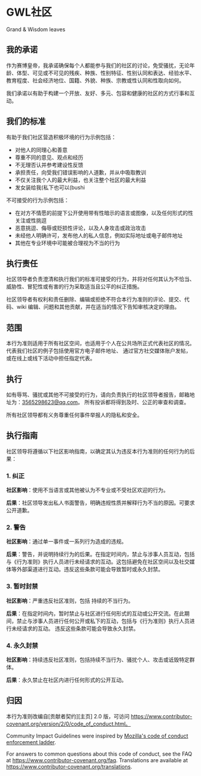 # GWL社区 
Grand & Wisdom leaves 

## 我的承诺

作为赛博皇帝，我承诺确保每个人都能参与我们的社区的讨论，免受骚扰，无论年龄、体型、可见或不可见的残疾、种族、性别特征、性别认同和表达、经验水平、教育程度、社会经济地位、国籍、外貌、种族、宗教或性认同和性取向如何。

我们承诺以有助于构建一个开放、友好、多元、包容和健康的社区的方式行事和互动。

## 我们的标准

有助于我们社区营造积极环境的行为示例包括：

* 对他人的同理心和善意
* 尊重不同的意见、观点和经历
* 不无理否认并参考建设性反馈
* 承担责任，向受我们错误影响的人道歉，并从中吸取教训
* 不仅关注我个人的最大利益，也关注整个社区的最大利益
* 发女装给我(私下也可以(bushi

不可接受的行为示例包括：

* 在对方不情愿的前提下公开使用带有性暗示的语言或图像，以及任何形式的性关注或性挑逗
* 恶意挑逗、侮辱或贬损性评论，以及人身攻击或政治攻击
* 未经他人明确许可，发布他人的私人信息，例如实际地址或电子邮件地址
* 其他在专业环境中可能被合理视为不当的行为

## 执行责任

社区领导者负责澄清和执行我们的标准可接受的行为，并将对任何其认为不恰当、威胁性、冒犯性或有害的行为采取适当且公平的纠正措施。

社区领导者有权利和责任删除、编辑或拒绝不符合本行为准则的评论、提交、代码、wiki 编辑、问题和其他贡献，并在适当的情况下告知审核决定的理由。

## 范围

本行为准则适用于所有社区空间，也适用于个人在公共场所正式代表社区的情况。
代表我们社区的例子包括使用官方电子邮件地址、
通过官方社交媒体账户发帖，或在线上或线下活动中担任指定代表。

## 执行

如有辱骂、骚扰或其他不可接受的行为，请向负责执行的社区领导者报告，邮箱地址为：3565298623@qq.com。
所有投诉都将得到及时、公正的审查和调查。

所有社区领导都有义务尊重任何事件举报人的隐私和安全。

## 执行指南

社区领导将遵循以下社区影响指南，以确定其认为违反本行为准则的任何行为的后果：

### 1. 纠正

**社区影响**：使用不当语言或其他被认为不专业或不受社区欢迎的行为。

**后果**：社区领导发出私人书面警告，明确违规性质并解释行为不当的原因。可要求公开道歉。

### 2. 警告

**社区影响**：通过单一事件或一系列行为造成的违规。

**后果**：警告，并说明持续行为的后果。在指定时间内，禁止与涉事人员互动，包括与《行为准则》执行人员进行未经请求的互动。这包括避免在社区空间以及社交媒体等外部渠道进行互动。违反这些条款可能会导致暂时或永久封禁。

### 3. 暂时封禁

**社区影响**：严重违反社区准则，包括
持续的不当行为。

**后果**：在指定时间内，暂时禁止与社区进行任何形式的互动或公开交流。在此期间，禁止与涉事人员进行任何公开或私下的互动，包括与《行为准则》执行人员进行未经请求的互动。
违反这些条款可能会导致永久封禁。

### 4. 永久封禁

**社区影响**：持续违反社区准则，包括持续不当行为、骚扰个人、攻击或诋毁特定群体。

**后果**：永久禁止在社区内进行任何形式的公开互动。

## 归因

本行为准则改编自[贡献者契约][主页] 2.0 版，可访问
https://www.contributor-covenant.org/version/2/0/code_of_conduct.html。

Community Impact Guidelines were inspired by [Mozilla's code of conduct
enforcement ladder](https://github.com/mozilla/diversity).

[homepage]: https://www.contributor-covenant.org

For answers to common questions about this code of conduct, see the FAQ at
https://www.contributor-covenant.org/faq. Translations are available at
https://www.contributor-covenant.org/translations.
